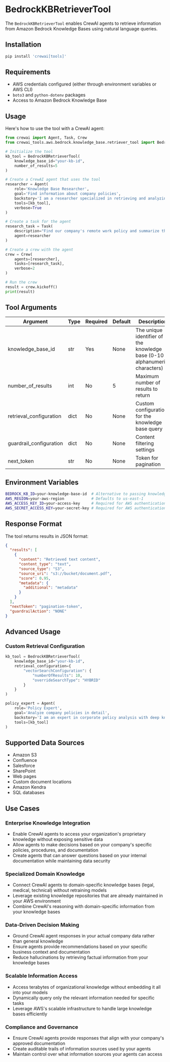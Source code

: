 # BedrockKBRetrieverTool

The `BedrockKBRetrieverTool` enables CrewAI agents to retrieve information from Amazon Bedrock Knowledge Bases using natural language queries.

## Installation

```bash
pip install 'crewai[tools]'
```

## Requirements

- AWS credentials configured (either through environment variables or AWS CLI)
- `boto3` and `python-dotenv` packages
- Access to Amazon Bedrock Knowledge Base

## Usage

Here's how to use the tool with a CrewAI agent:

```python
from crewai import Agent, Task, Crew
from crewai_tools.aws.bedrock.knowledge_base.retriever_tool import BedrockKBRetrieverTool

# Initialize the tool
kb_tool = BedrockKBRetrieverTool(
    knowledge_base_id="your-kb-id",
    number_of_results=5
)

# Create a CrewAI agent that uses the tool
researcher = Agent(
    role='Knowledge Base Researcher',
    goal='Find information about company policies',
    backstory='I am a researcher specialized in retrieving and analyzing company documentation.',
    tools=[kb_tool],
    verbose=True
)

# Create a task for the agent
research_task = Task(
    description="Find our company's remote work policy and summarize the key points.",
    agent=researcher
)

# Create a crew with the agent
crew = Crew(
    agents=[researcher],
    tasks=[research_task],
    verbose=2
)

# Run the crew
result = crew.kickoff()
print(result)
```

## Tool Arguments

| Argument | Type | Required | Default | Description |
|----------|------|----------|---------|-------------|
| knowledge_base_id | str | Yes | None | The unique identifier of the knowledge base (0-10 alphanumeric characters) |
| number_of_results | int | No | 5 | Maximum number of results to return |
| retrieval_configuration | dict | No | None | Custom configurations for the knowledge base query |
| guardrail_configuration | dict | No | None | Content filtering settings |
| next_token | str | No | None | Token for pagination |

## Environment Variables

```bash
BEDROCK_KB_ID=your-knowledge-base-id  # Alternative to passing knowledge_base_id
AWS_REGION=your-aws-region            # Defaults to us-east-1
AWS_ACCESS_KEY_ID=your-access-key     # Required for AWS authentication
AWS_SECRET_ACCESS_KEY=your-secret-key # Required for AWS authentication
```

## Response Format

The tool returns results in JSON format:

```json
{
  "results": [
    {
      "content": "Retrieved text content",
      "content_type": "text",
      "source_type": "S3",
      "source_uri": "s3://bucket/document.pdf",
      "score": 0.95,
      "metadata": {
        "additional": "metadata"
      }
    }
  ],
  "nextToken": "pagination-token",
  "guardrailAction": "NONE"
}
```

## Advanced Usage

### Custom Retrieval Configuration

```python
kb_tool = BedrockKBRetrieverTool(
    knowledge_base_id="your-kb-id",
    retrieval_configuration={
        "vectorSearchConfiguration": {
            "numberOfResults": 10,
            "overrideSearchType": "HYBRID"
        }
    }
)

policy_expert = Agent(
    role='Policy Expert',
    goal='Analyze company policies in detail',
    backstory='I am an expert in corporate policy analysis with deep knowledge of regulatory requirements.',
    tools=[kb_tool]
)
```

## Supported Data Sources

- Amazon S3
- Confluence
- Salesforce
- SharePoint
- Web pages
- Custom document locations
- Amazon Kendra
- SQL databases    

## Use Cases

### Enterprise Knowledge Integration
- Enable CrewAI agents to access your organization's proprietary knowledge without exposing sensitive data
- Allow agents to make decisions based on your company's specific policies, procedures, and documentation
- Create agents that can answer questions based on your internal documentation while maintaining data security

### Specialized Domain Knowledge
- Connect CrewAI agents to domain-specific knowledge bases (legal, medical, technical) without retraining models
- Leverage existing knowledge repositories that are already maintained in your AWS environment
- Combine CrewAI's reasoning with domain-specific information from your knowledge bases

### Data-Driven Decision Making
- Ground CrewAI agent responses in your actual company data rather than general knowledge
- Ensure agents provide recommendations based on your specific business context and documentation
- Reduce hallucinations by retrieving factual information from your knowledge bases

### Scalable Information Access
- Access terabytes of organizational knowledge without embedding it all into your models
- Dynamically query only the relevant information needed for specific tasks
- Leverage AWS's scalable infrastructure to handle large knowledge bases efficiently

### Compliance and Governance
- Ensure CrewAI agents provide responses that align with your company's approved documentation
- Create auditable trails of information sources used by your agents
- Maintain control over what information sources your agents can access